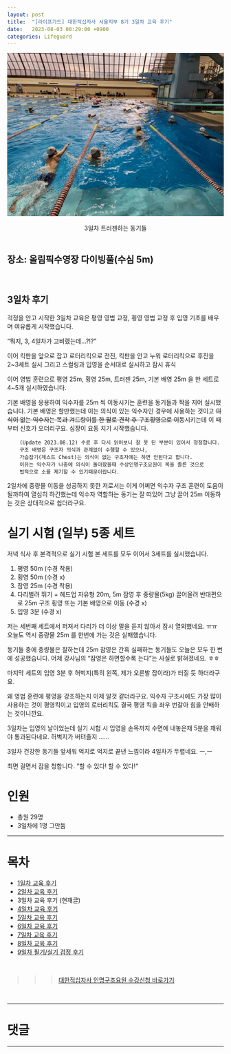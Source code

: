 ```yaml
---
layout: post
title:  "[라이프가드] 대한적십자사 서울지부 8기 3일차 교육 후기"
date:   2023-08-03 00:29:00 +0900
categories: Lifeguard
---
```


![3일차 트러젠하는 동기들](https://github.com/neoroman/neoroman.github.io/raw/main/_images/lifeguard/Lifeguard-day3.jpg)
<center>3일차 트러젠하는 동기들</center>

<BR />

## 장소: 올림픽수영장 다이빙풀(수심 5m)

<BR />

## 3일차 후기

걱정을 안고 시작한 3일차 교육은 평영 영법 교정, 횡영 영법 교정 후 입영 기초를 배우며 여유롭게 시작했습니다. 

“뭐지,  3, 4일차가 고비랬는데…?!?”

이어 킥판을 앞으로 잡고 로터리킥으로 전진,
킥판을 안고 누워 로터리킥으로 후진을 2~3세트 실시
그리고 스컬링과 입영을 순서대로 실시하고 잠시 휴식

이어 영법 훈련으로 평영 25m, 횡영 25m, 트러젠 25m, 기본 배영 25m 을 한 세트로 4~5개 실시하였습니다. 

기본 배영을 응용하여 익수자를 25m 씩 이동시키는 훈련을 동기들과 짝을 지어 실시했습니다. 기본 배영은 할만했는데 이는 의식이 있는 익수자인 경우에 사용하는 것이고 ~~의식이 없는 익수자는 목과 겨드랑이를 한 팔로 견착 후 구조횡영으로 이동~~시키는데 이 때 부터 신호가 오더리구요.  심장이 요동 치기 시작했습니다. 

        (Update 2023.08.12) 수료 후 다시 읽어보니 잘 못 된 부분이 있어서 정정합니다. 
        구조 배영은 구조자 의식과 관계없이 수행할 수 있으나, 
        가습잡기(체스트 Chest)는 의식이 없는 구조자에는 하면 안된다고 합니다. 
        이유는 익수자가 나중에 의식이 돌아왔을때 수상인명구조요원이 목을 졸른 것으로 
        법적으로 소를 제기할 수 있기때문이랍니다. 

2일차에 중량물 이동을 성공하지 못한 저로서는 이게 어쩌면 익수자 구조 훈련이 도움이 될까하여 열심히 하긴했는데 익수자 역할하는 동기는 잘 떠있어 그냥 끌어 25m 이동하는 것은 상대적으로 쉽더라구요. 


# 실기 시험 (일부) 5종 세트
저녁 식사 후 본격적으로 실기 시험 본 세트를 모두 이어서 3세트를 실시했습니다. 
1. 평영 50m (수경 착용)
2. 횡영 50m (수경 x)
3. 잠영 25m (수경 착용)
4. 다리벌려 뛰기 + 헤드업 자유형 20m, 5m 잠영 후 중량물(5kg) 끌어올려 반대편으로 25m 구조 횡영 또는 기본 배영으로 이동 (수경 x)
5. 입영 3분 (수경 x)

저는 세번째 세트에서 퍼져서 다리가 더 이상 말을 듣지 않아서 잠시 열외했네요. ㅠㅠ 
오늘도 역시 중량물 25m 를 한번에 가는 것은 실패했습니다. 

동기들 중에 중량물은 잘하는데 25m 잠영은 간혹 실패하는 동기들도 오늘은 모두 한 번에 성공했습니다. 어제 강사님의 “잠영은 하면할수록 는다”는 사실로 밝혀졌네요. ㅎㅎ

마지막 세트의 입영 3분 후 허벅지(특히 왼쪽, 제가 오른발 잡이라)가 터질 듯 하더라구요. 

왜 영법 훈련에 평영을 강조하는지 이제 알것 같더라구요. 익수자 구조시에도 가장 많이 사용하는 것이 평영킥이고 입영의 로터리킥도 결국 평영 킥을 좌우 번갈아 힘을 안배하는 것이니깐요. 

3일차는 입영의 날이었는데 실기 시험 시 입영을 손목까지 수면에 내놓은채 5분을 채워야 통과된다네요. 허벅지가 버텨줄지 ……

3일차 건강한 동기들 앞세워 억지로 억지로 끝낸 느낌이라 4일차가 두렵네요. ㅡ,ㅡ

최면 걸면서 잠을 청합니다. ”할 수 있다! 할 수 있다!“



# 인원
 - 총원 29명
 - 3일차에 1명 그만둠


---
# 목차
- [1일차 교육 후기][day-1]
- [2일차 교육 후기][day-2]
- 3일차 교육 후기 (현재글)
- [4일차 교육 후기][day-4]
- [5일차 교육 후기][day-5]
- [6일차 교육 후기][day-6]
- [7일차 교육 후기][day-7]
- [8일차 교육 후기][day-8]
- [9일차 필기/실기 검정 후기][day-9]

<BR />

>>> [대한적십자사 인명구조요원 수강신청 바로가기][redcross]
<BR />

---

# 댓글
<script src="https://utteranc.es/client.js"
        repo="neoroman/neoroman.github.io"
        issue-term="pathname"
        label="utterances"
        theme="github-light"
        crossorigin="anonymous"
        async>
</script>

---

[day-1]: /RedCross-Lifeguard-day1
[day-2]: /RedCross-Lifeguard-day2
[day-3]: /RedCross-Lifeguard-day3
[day-4]: /RedCross-Lifeguard-day4
[day-5]: /RedCross-Lifeguard-day5
[day-6]: /RedCross-Lifeguard-day6
[day-7]: /RedCross-Lifeguard-day7
[day-8]: /RedCross-Lifeguard-day8
[day-9]: /RedCross-Lifeguard-day9
[redcross]: https://www.redcross.or.kr/learn/edu/edu.do?educode1=02&educode2=02&edutypecode=01
